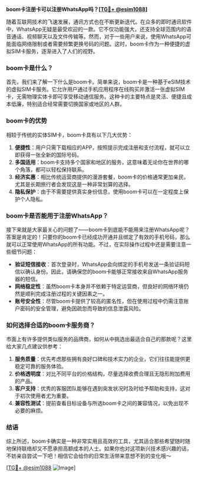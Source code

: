 **boom卡注册卡可以注册WhatsApp吗？[[TG💪+ @esim1088](https://t.me/s/esim1088)]**

随着互联网技术的飞速发展，通讯方式也在不断更新迭代。在众多的即时通讯软件中，WhatsApp无疑是最受欢迎的一款。它不仅功能强大，还支持全球范围内的语音通话、视频聊天以及文件传输等。然而，对于一些用户来说，使用WhatsApp可能面临网络限制或者需要频繁更换号码的问题。这时，boom卡作为一种便捷的虚拟SIM卡服务，逐渐进入了人们的视野。

### boom卡是什么？

首先，我们来了解一下什么是boom卡。简单来说，boom卡是一种基于eSIM技术的虚拟SIM卡服务。它允许用户通过手机应用程序在线购买并激活一张虚拟SIM卡，无需物理实体卡即可享受移动通信服务。这种卡的主要特点是灵活、便捷且成本低廉，特别适合经常需要切换国家或地区的人群。

### boom卡的优势

相较于传统的实体SIM卡，boom卡具有以下几大优势：

1. **便捷性**：用户只需下载相应的APP，按照提示完成注册和支付流程，就可以立即获得一张全新的国际号码。
2. **多国适用**：boom卡支持多个国家和地区的服务，这意味着无论你在世界的哪个角落，都可以轻松保持联系。
3. **经济实惠**：相比传统运营商提供的漫游套餐，boom卡的价格通常更加亲民，尤其是长期旅行者会发现这是一种非常划算的选择。
4. **隐私保护**：由于不需要提供真实身份信息，使用boom卡可以在一定程度上保护个人隐私。

### boom卡是否能用于注册WhatsApp？

接下来就是大家最关心的问题了——boom卡到底能不能用来注册WhatsApp呢？答案是肯定的！只要你的boom卡已经成功开通并且绑定了有效的手机号码，那么就可以正常使用WhatsApp的所有功能。不过，在实际操作过程中还是需要注意一些细节问题：

- **验证短信接收**：首次登录时，WhatsApp会向绑定的手机号发送一条验证码短信以确认身份。因此，请确保您的boom卡能够正常接收来自WhatsApp服务器的短信。
- **网络稳定性**：虽然boom卡本身并不依赖于特定运营商，但良好的网络环境仍然是顺利完成注册过程的关键因素之一。
- **账号安全性**：尽管boom卡提供了较高的匿名性，但在使用过程中仍需注意账户密码的安全管理，避免因疏忽而导致的信息泄露风险。

### 如何选择合适的boom卡服务商？

市面上有许多提供类似服务的品牌商，如何从中挑选出最适合自己的那款呢？这里给大家几点建议供参考：

1. **服务质量**：优先考虑那些拥有良好口碑和技术实力的企业，它们往往能提供更稳定可靠的服务体验。
2. **价格透明度**：对比不同平台的价格结构，尽量选择收费合理且无隐形附加费用的产品。
3. **客户支持**：优秀的客服团队能够在遇到突发状况时及时给予帮助和支持，这对于初次使用者尤为重要。
4. **兼容性测试**：提前查看目标设备与所选boom卡之间的兼容情况，以免出现不必要的麻烦。

### 结语

综上所述，boom卡确实是一种非常实用且高效的工具，尤其适合那些希望随时随地保持联络却又不愿承担高额成本的人士。如果你也对这项新兴技术感兴趣的话，不妨亲自尝试一下吧！相信它会给你的日常生活带来意想不到的变化哦～

[[TG💪+ @esim1088](https://t.me/s/esim1088) ![Image](https://i.postimg.cc/4NQfJmqS/Snipaste-2025-05-13-00-14-12.png)]
